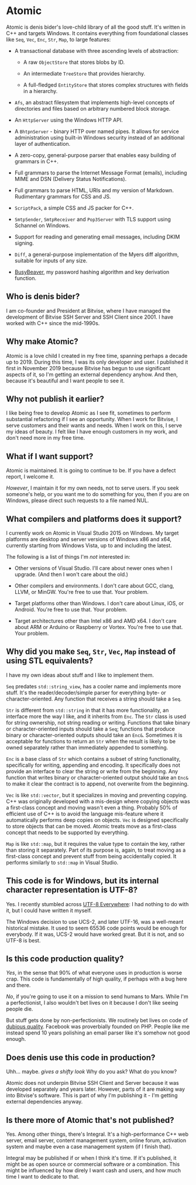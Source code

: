 # Atomic

Atomic is denis bider's love-child library of all the good stuff. It's written in C++ and targets Windows. It contains everything from foundational classes like `Seq`, `Vec`, `Enc`, `Str`, `Map`, to large features:

* A transactional database with three ascending levels of abstraction:

  * A raw `ObjectStore` that stores blobs by ID.
  
  * An intermediate `TreeStore` that provides hierarchy.
  
  * A full-fledged `EntityStore` that stores complex structures with fields in a hierarchy.
  
* `Afs`, an abstract filesystem that implements high-level concepts of directories and files based on arbitrary numbered block storage.

* An `HttpServer` using the Windows HTTP API.

* A `BhtpnServer` - binary HTTP over named pipes. It allows for service administration using built-in Windows security instead of an additional layer of authentication.

* A zero-copy, general-purpose parser that enables easy building of grammars in C++.

* Full grammars to parse the Internet Message Format (emails), including MIME and DSN (Delivery Status Notifications).

* Full grammars to parse HTML, URIs and my version of Markdown. Rudimentary grammars for CSS and JS.

* `ScriptPack`, a simple CSS and JS packer for C++.

* `SmtpSender`, `SmtpReceiver` and `Pop3Server` with TLS support using Schannel on Windows.

* Support for reading and generating email messages, including DKIM signing.

* `Diff`, a general-purpose implementation of the Myers diff algorithm, suitable for inputs of any size.

* [BusyBeaver](https://denisbider.blogspot.com/2015/05/busybeaver-key-derivation-function.html), my password hashing algorithm and key derivation function.

## Who is denis bider?

I am co-founder and President at Bitvise, where I have managed the development of Bitvise SSH Server and SSH Client since 2001. I have worked with C++ since the mid-1990s.

## Why make Atomic?

Atomic is a love child I created in my free time, spanning perhaps a decade up to 2019. During this time, I was its only developer and user. I published it first in November 2019 because Bitvise has begun to use significant aspects of it, so I'm getting an external dependency anyhow. And then, because it's beautiful and I want people to see it.

## Why not publish it earlier?

I like being free to develop Atomic as I see fit, sometimes to perform substantial refactoring if I see an opportunity. When I work for Bitvise, I serve customers and their wants and needs. When I work on this, I serve my ideas of beauty. I felt like I have enough customers in my work, and don't need more in my free time.

## What if I want support?

Atomic is maintained. It is going to continue to be. If you have a defect report, I welcome it.

*However*, I maintain it for my own needs, not to serve users. If you seek someone's help, or you want me to do something for you, then if you are on Windows, please direct such requests to a file named NUL.

## What compilers and platforms does it support?

I currently work on Atomic in Visual Studio 2015 on Windows. My target platforms are desktop and server versions of Windows x86 and x64, currently starting from Windows Vista, up to and including the latest.

The following is a list of things I'm *not* interested in:

- Other versions of Visual Studio. I'll care about newer ones when I upgrade. (And then I won't care about the old.)

- Other compilers and environments. I don't care about GCC, clang, LLVM, or MinGW. You're free to use that. Your problem.

- Target platforms other than Windows. I don't care about Linux, iOS, or Android. You're free to use that. Your problem.

- Target architectures other than Intel x86 and AMD x64. I don't care about ARM or Arduino or Raspberry or Vortex. You're free to use that. Your problem.

## Why did you make `Seq`, `Str`, `Vec`, `Map` instead of using STL equivalents?

I have my own ideas about stuff and I like to implement them.

`Seq` predates `std::string_view`, has a cooler name and implements more stuff. It's the reader/decoder/simple parser for everything byte- or character-oriented. Any function that receives a string should take a `Seq`.

`Str` is different from `std::string` in that it has more functionality, an interface more the way I like, and it inherits from `Enc`. The `Str` class is used for string ownership, not string reading or writing. Functions that take binary or character-oriented inputs should take a `Seq`; functions that produce binary or character-oriented outputs should take an `Enc&`. Sometimes it is acceptable for functions to return an `Str` when the result is likely to be owned separately rather than immediately appended to something.

`Enc` is a base class of `Str` which contains a subset of string functionality, specifically for writing, appending and encoding. It specifically does not provide an interface to clear the string or write from the beginning. Any function that writes binary or character-oriented output should take an `Enc&` to make it clear the contract is to append, not overwrite from the beginning.

`Vec` is like `std::vector`, but it specializes in moving and preventing copying. C++ was originally developed with a mis-design where copying objects was a first-class concept and moving wasn't even a thing. Probably 50% of efficient use of C++ is to avoid the language mis-feature where it automatically performs deep copies on objects. `Vec` is designed specifically to store objects that can be moved. Atomic treats move as a first-class concept that needs to be supported by everything.

`Map` is like `std::map`, but it requires the value type to contain the key, rather than storing it separately. Part of its purpose is, again, to treat moving as a first-class concept and prevent stuff from being accidentally copied. It performs similarly to `std::map` in Visual Studio.

## This code is for Windows, but its internal character representation is UTF-8?

Yes. I recently stumbled across [UTF-8 Everywhere](http://utf8everywhere.org/): I had nothing to do with it, but I could have written it myself.

The Windows decision to use UCS-2, and later UTF-16, was a well-meant historical mistake. It used to seem 65536 code points would be enough for everybody. If it was, UCS-2 would have worked great. But it is not, and so UTF-8 is best.

## Is this code production quality?

*Yes*, in the sense that 90% of what everyone uses in production is worse crap. This code is fundamentally of high quality, if perhaps with a bug here and there.

*No*, if you're going to use it on a mission to send humans to Mars. While I'm a perfectionist, I also wouldn't bet lives on it because I don't like seeing people die.

But stuff gets done by non-perfectionists. We routinely bet lives on code of [dubious quality](http://www.safetyresearch.net/blog/articles/toyota-unintended-acceleration-and-big-bowl-%E2%80%9Cspaghetti%E2%80%9D-code). Facebook was proverbially founded on PHP. People like me instead spend 10 years polishing an email parser like it's somehow not good enough.

## Does denis use this code in production?

Uhh... maybe. *gives a shifty look* Why do you ask? What do you know?

Atomic does not underpin Bitvise SSH Client and Server because it was developed separately and years later. However, parts of it are making way into Bitvise's software. This is part of why I'm publishing it - I'm getting external dependencies anyway.

## Is there more of Atomic that's not published?

Yes. Among other things, there's Integral. It's a high-performance C++ web server, email server, content management system, online forum, activation system and maybe even a case management system (if I finish that).

Integral may be published if or when I think it's time. If it's published, it might be as open source or commercial software or a combination. This might be influenced by how direly I want cash and users, and how much time I want to dedicate to that.

